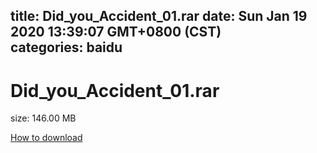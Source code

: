 
title: Did_you_Accident_01.rar
date: Sun Jan 19 2020 13:39:07 GMT+0800 (CST)    
categories: baidu
---

# Did_you_Accident_01.rar
size: 146.00 MB
 
 

[How to download](https://bpcam.bemobtrk.com/go/2ceec3aa-1ca2-46d6-b9ff-aaa5c184517c?jno=2367)